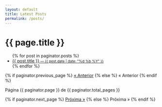 ```yaml
---
layout: default
title: Latest Posts
permalink: /posts/
---
```


<h1>{{ page.title }}</h1>

<div class="post-list">
  <ul>
  {% for post in paginator.posts %}
    <li>
      <a href="{{ post.url | relative_url }}">{{ post.title }}
      <small>— {{ post.date | date: "%d %b %Y" }}</small>
      </a>
    </li>
  {% endfor %}
  </ul>
</div>

<div class="pagination">
  {% if paginator.previous_page %}
    <a href="{{ paginator.previous_page_path | relative_url }}" class="previous-page">&laquo; Anterior</a>
  {% else %}
    <span class="previous-page disabled">&laquo; Anterior</span>
  {% endif %}

  <span class="page_number ">Página {{ paginator.page }} de {{ paginator.total_pages }}</span>

  {% if paginator.next_page %}
    <a href="{{ paginator.next_page_path | relative_url }}" class="next-page">Próxima &raquo;</a>
  {% else %}
    <span class="next-page disabled">Próxima &raquo;</span>
  {% endif %}
</div>
